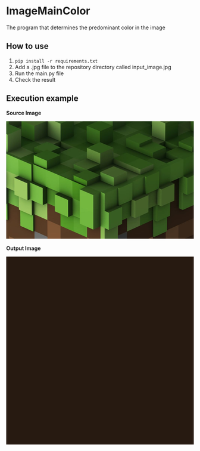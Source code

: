 # ImageMainColor
The program that determines the predominant color in the image

## How to use
1. ```pip install -r requirements.txt```
2. Add a .jpg file to the repository directory called input_image.jpg
3. Run the main.py file
4. Check the result

## Execution example
**Source Image**

![Input image](img/input_image.jpg)

**Output Image**

![Output image](img/output_image.jpg) 

